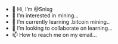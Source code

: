 - 👋 Hi, I’m @Snixg
- 👀 I’m interested in mining...
- 🌱 I’m currently learning .bitcoin mining..
- 💞️ I’m looking to collaborate on learning...
- 📫 How to reach me on my email...

<!---
Snixg/Snixg is a ✨ special ✨ repository because its `README.md` (this file) appears on your GitHub profile.
You can click the Preview link to take a look at your changes.
--->
